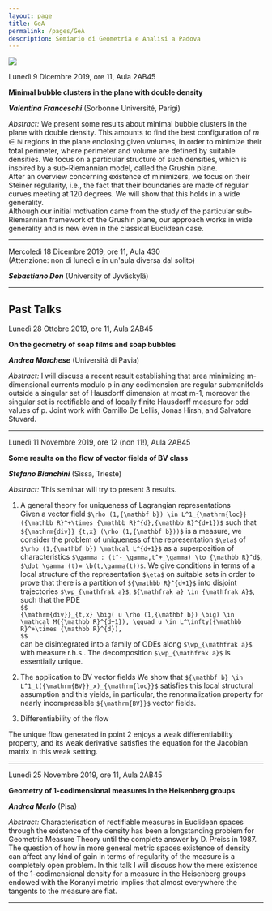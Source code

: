 ```yaml
---
layout: page
title: GeA
permalink: /pages/GeA
description: Semiario di Geometria e Analisi a Padova
---
```

 
<div class="col">
    <img class="col three" src="{{ site.baseurl }}/assets/img/logo-unipd-3.jpeg">
</div>


Lunedì 9 Dicembre 2019, ore 11, Aula 2AB45

**Minimal bubble clusters in the plane with double density**

**_Valentina Franceschi_** (Sorbonne Université, Parigi)


_Abstract:_ 
We present some results about minimal bubble clusters in the plane with double density. This amounts to find the best configuration of $m\in \mathbb N$ regions in the plane enclosing given volumes, in order to minimize their total perimeter, where perimeter and volume are defined by suitable densities.  We focus on a particular structure of such densities, which is inspired by a sub-Riemannian model, called the Grushin plane.  
After an overview concerning existence of minimizers, we focus on their Steiner regularity, i.e., the fact that their boundaries are made of regular curves meeting at 120 degrees. We will show that this holds in a wide generality.  
Although our initial motivation came from the study of the particular sub-Riemannian framework of the Grushin plane, our approach works in wide generality and is new even in the classical Euclidean case.

----

Mercoledì 18 Dicembre 2019, ore 11, Aula 430  
(Attenzione: non di lunedì e in un'aula diversa dal solito)

**_Sebastiano Don_** (University of Jyväskylä)

----

## Past Talks

Lunedì 28 Ottobre 2019, ore 11, Aula 2AB45

**On the geometry of soap films and soap bubbles**

**_Andrea Marchese_** (Università di Pavia)

_Abstract:_ 
I will discuss a recent result establishing that area minimizing
m-dimensional currents modulo p in any codimension are regular submanifolds
outside a singular set of Hausdorff dimension at most m-1, moreover the
singular set is rectifiable and of locally finite Hausdorff measure for odd
values of p. Joint work with Camillo De Lellis, Jonas Hirsh, and Salvatore
Stuvard.

----

Lunedì 11 Novembre 2019, ore 12 (non 11!), Aula 2AB45

**Some results on the flow of vector fields of BV class**

**_Stefano Bianchini_** (Sissa, Trieste)

_Abstract:_
This seminar will try to present 3 results.

1) A general theory for uniqueness of Lagrangian representations  
Given a vector field `$\rho (1,{\mathbf b}) \in L^1_{\mathrm{loc}}({\mathbb R}^+\times {\mathbb R}^{d},{\mathbb R}^{d+1})$` such that `${\mathrm{div}}_{t,x} (\rho (1,{\mathbf b}))$` is a measure, we consider the problem of uniqueness of the representation `$\eta$` of `$\rho (1,{\mathbf b}) \mathcal L^{d+1}$` as a superposition of characteristics `$\gamma : (t^-_\gamma,t^+_\gamma) \to {\mathbb R}^d$`, `$\dot \gamma (t)= \b(t,\gamma(t))$`. We give conditions in terms of a local structure of the representation `$\eta$` on suitable sets in order to prove that there is a partition of `${\mathbb R}^{d+1}$` into disjoint trajectories `$\wp_{\mathfrak a}$`, `${\mathfrak a} \in {\mathfrak A}$`, such that the PDE  
`$$`  
`{\mathrm{div}}_{t,x} \big( u \rho (1,{\mathbf b}) \big) \in \mathcal M({\mathbb R}^{d+1}), \qquad u \in L^\infty({\mathbb R}^+\times {\mathbb R}^{d}),`  
`$$`  
can be disintegrated into a family of ODEs along `$\wp_{\mathfrak a}$` with measure r.h.s.. The decomposition `$\wp_{\mathfrak a}$` is essentially unique.

2) The application to BV vector fields
We show that `${\mathbf b} \in L^1_t({\mathrm{BV}}_x)_{\mathrm{loc}}$` satisfies this local structural assumption and this yields, in particular, the renormalization property for nearly incompressible `${\mathrm{BV}}$` vector fields.

3) Differentiability of the flow

The unique flow generated in point 2 enjoys a weak differentiability property, and its weak derivative satisfies the equation for the Jacobian matrix in this weak setting.


----

Lunedì 25 Novembre 2019, ore 11, Aula 2AB45

**Geometry of 1-codimensional measures in the Heisenberg groups**

**_Andrea Merlo_** (Pisa)

_Abstract:_
Characterisation of rectifiable measures in Euclidean spaces through the existence of the density has
been a longstanding problem for Geometric Measure Theory until the complete answer by D. Preiss
in 1987. The question of how in more general metric spaces existence of density can affect any kind
of gain in terms of regularity of the measure is a completely open problem.
In this talk I will discuss how the mere existence of the 1-codimensional density for a measure in
the Heisenberg groups endowed with the Koranyi metric implies that almost everywhere the tangents
to the measure are flat.

----
